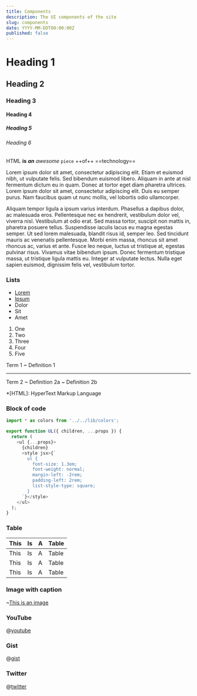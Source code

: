 ```yaml
---
title: Components
description: The UI components of the site
slug: components
date: YYYY-MM-DDT00:00:00Z
published: false
---
```

# Heading 1
## Heading 2
### Heading 3
#### Heading 4
##### Heading 5
###### Heading 6

HTML **is** **_an_** _awesome_ `piece` ++of++ ==technology==

Lorem ipsum dolor sit amet, consectetur adipiscing elit. Etiam et euismod nibh, ut vulputate felis. Sed bibendum euismod libero. Aliquam in ante at nisl fermentum dictum eu in quam. Donec at tortor eget diam pharetra ultrices. Lorem ipsum dolor sit amet, consectetur adipiscing elit. Duis eu semper purus. Nam faucibus quam ut nunc mollis, vel lobortis odio ullamcorper.

Aliquam tempor ligula a ipsum varius interdum. Phasellus a dapibus dolor, ac malesuada eros. Pellentesque nec ex hendrerit, vestibulum dolor vel, viverra nisl. Vestibulum at odio erat. Sed massa tortor, suscipit non mattis in, pharetra posuere tellus. Suspendisse iaculis lacus eu magna egestas semper. Ut sed lorem malesuada, blandit risus id, semper leo. Sed tincidunt mauris ac venenatis pellentesque. Morbi enim massa, rhoncus sit amet rhoncus ac, varius et ante. Fusce leo neque, luctus ut tristique at, egestas pulvinar risus. Vivamus vitae bibendum ipsum. Donec fermentum tristique massa, ut tristique ligula mattis eu. Integer at vulputate lectus. Nulla eget sapien euismod, dignissim felis vel, vestibulum tortor.

### Lists
* [Lorem](https://sergiodxa.com "My home page")
* [Ipsum](https://zeit.co "Company site")
* Dolor
* Sit
* Amet

1. One
2. Two
3. Three
4. Four
5. Five

Term 1
  ~ Definition 1

---

Term 2
  ~ Definition 2a
  ~ Definition 2b

*[HTML]: HyperText Markup Language

### Block of code
~~~js
import * as colors from '../../lib/colors';

export function UL({ children, ...props }) {
  return (
    <ul {...props}>
      {children}
      <style jsx>{`
        ul {
          font-size: 1.3em;
          font-weight: normal;
          margin-left: -2rem;
          padding-left: 2rem;
          list-style-type: square;
        }
      `}</style>
    </ul>
  );
}
~~~

### Table
| This | Is | A | Table |
| ---- | -- | - | ----- |
| This | Is | A | Table |
| This | Is | A | Table |
| This | Is | A | Table |

### Image with caption
~[This is an image](https://assets.zeit.co/image/upload/front/logos/black-bg-text-logo-1200.png)

### YouTube
@[youtube](HZMIeyO_2-Q)

### Gist
@[gist](https://gist.github.com/sergiodxa/ba565704d669a42e15dcb4a704f9defb)

### Twitter
@[twitter](895831530773381120)
